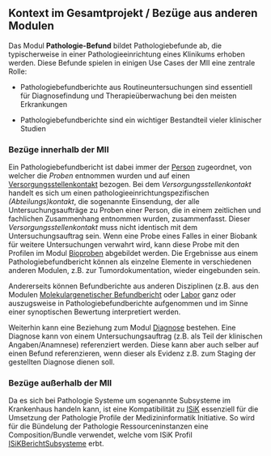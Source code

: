 ## Kontext im Gesamtprojekt / Bezüge aus anderen Modulen

Das Modul **Pathologie-Befund** bildet Pathologiebefunde ab, die typischerweise in einer Pathologieeinrichtung eines Klinikums erhoben werden. Diese Befunde spielen in einigen Use Cases der MII eine zentrale Rolle: 

* Pathologiebefundberichte aus Routineuntersuchungen sind essentiell für Diagnosefindung und Therapieüberwachung bei den meisten Erkrankungen 

* Pathologiebefundberichte sind ein wichtiger Bestandteil vieler klinischer Studien 

### Bezüge innerhalb der MII

Ein Pathologiebefundbericht ist dabei immer der [Person](https://simplifier.net/mii-basismodul-person-2024) zugeordnet, von welcher die *Proben* entnommen wurden und auf einen [Versorgungsstellenkontakt](https://simplifier.net/medizininformatikinitiative-modulfall) bezogen. Bei dem *Versorgungsstellenkontakt* handelt es sich um einen pathologieeinrichtungspezifischen *(Abteilungs)kontakt*, die sogenannte Einsendung, der alle Untersuchungsaufträge zu Proben einer Person, die in einem zeitlichen und fachlichen Zusammenhang entnommen wurden, zusammenfasst. Dieser *Versorgungsstellenkontakt* muss nicht identisch mit dem Untersuchungsauftrag sein. Wenn eine Probe eines Falles in einer Biobank für weitere Untersuchungen verwahrt wird, kann diese Probe mit den Profilen im Modul [Bioproben](https://simplifier.net/medizininformatikinitiative-modulbiobank) abgebildet werden. Die Ergebnisse aus einem Pathologiebefundbericht können als einzelne Elemente in verschiedenen anderen Modulen, z.B. zur Tumordokumentation, wieder eingebunden sein. 

Andererseits können Befundberichte aus anderen Disziplinen (z.B. aus den Modulen [Molekulargenetischer Befundbericht](https://simplifier.net/medizininformatikinitiative-modulomics) oder [Labor](https://simplifier.net/medizininformatikinitiative-modullabor) ganz oder auszugsweise in Pathologiebefundberichte aufgenommen und im Sinne einer synoptischen Bewertung interpretiert werden.

Weiterhin kann eine Beziehung zum Modul [Diagnose](https://simplifier.net/medizininformatikinitiative-moduldiagnosen) bestehen. Eine Diagnose kann von einem Untersuchungsauftrag (z.B. als Teil der klinischen Angaben/Anamnese) referenziert werden. Diese kann aber auch selber auf einen Befund referenzieren, wenn dieser als Evidenz z.B. zum Staging der gestellten Diagnose dienen soll. 

### Bezüge außerhalb der MII

Da es sich bei Pathologie Systeme um sogenannte Subsysteme im Krankenhaus handeln kann, ist eine Kompatibilität zu [ISiK](https://simplifier.net/packages/de.gematik.isik-basismodul/4.0.1) essenziell für die Umsetzung der Pathologie Profile der Medizininformatik Initiative. So wird für die Bündelung der Pathologie Ressourceninstanzen eine Composition/Bundle verwendet, welche vom ISiK Profil [ISiKBerichtSubsysteme](https://simplifier.net/isik-basis-v4/isikberichtsubsysteme) erbt. 

 